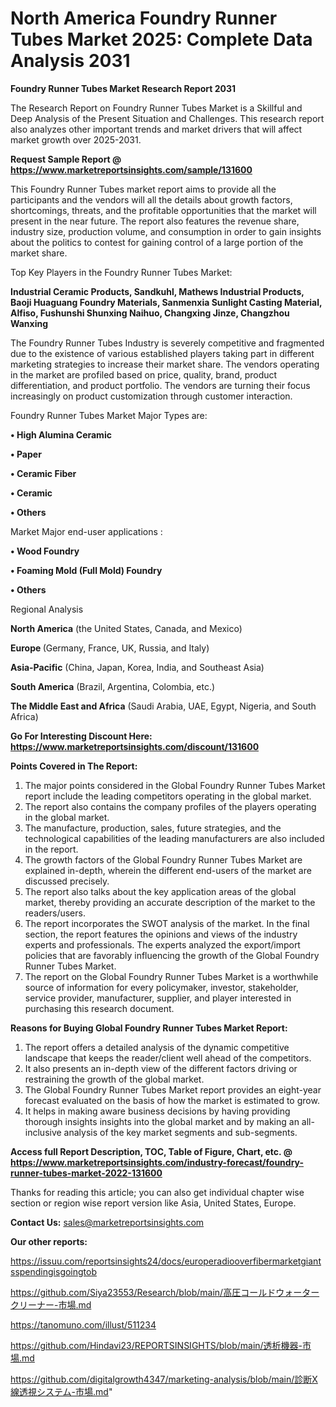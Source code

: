 # North America Foundry Runner Tubes Market 2025: Complete Data Analysis 2031

<strong>Foundry Runner Tubes Market Research Report 2031</strong>

The Research Report on Foundry Runner Tubes Market is a Skillful and Deep Analysis of the Present Situation and Challenges. This research report also analyzes other important trends and market drivers that will affect market growth over 2025-2031.

<strong>Request Sample Report @ <a href=https://www.marketreportsinsights.com/sample/131600>https://www.marketreportsinsights.com/sample/131600</a></strong>

This Foundry Runner Tubes market report aims to provide all the participants and the vendors will all the details about growth factors, shortcomings, threats, and the profitable opportunities that the market will present in the near future. The report also features the revenue share, industry size, production volume, and consumption in order to gain insights about the politics to contest for gaining control of a large portion of the market share.

Top Key Players in the Foundry Runner Tubes Market:

<strong>Industrial Ceramic Products, Sandkuhl, Mathews Industrial Products, Baoji Huaguang Foundry Materials, Sanmenxia Sunlight Casting Material, Alfiso, Fushunshi Shunxing Naihuo, Changxing Jinze, Changzhou Wanxing</strong>

The Foundry Runner Tubes Industry is severely competitive and fragmented due to the existence of various established players taking part in different marketing strategies to increase their market share. The vendors operating in the market are profiled based on price, quality, brand, product differentiation, and product portfolio. The vendors are turning their focus increasingly on product customization through customer interaction.

Foundry Runner Tubes Market Major Types are:

<strong>• High Alumina Ceramic

• Paper

• Ceramic Fiber

• Ceramic

• Others</strong>

Market Major end-user applications :

<strong>• Wood Foundry

• Foaming Mold (Full Mold) Foundry

• Others</strong>

Regional Analysis

</u><strong><b>North America</b></strong> (the United States, Canada, and Mexico)

<strong><b>Europe </b></strong>(Germany, France, UK, Russia, and Italy)

<strong><b>Asia-Pacific</b></strong> (China, Japan, Korea, India, and Southeast Asia)

<strong><b>South America</b></strong> (Brazil, Argentina, Colombia, etc.)

<strong><b>The Middle East and Africa</b></strong> (Saudi Arabia, UAE, Egypt, Nigeria, and South Africa)

<strong>Go For Interesting Discount Here: <a href=https://www.marketreportsinsights.com/discount/131600>https://www.marketreportsinsights.com/discount/131600</a></strong>

<strong>Points Covered in The Report:</strong>
<ol>
  <li>The major points considered in the Global Foundry Runner Tubes Market report include the leading competitors operating in the global market.</li>
  <li>The report also contains the company profiles of the players operating in the global market.</li>
  <li>The manufacture, production, sales, future strategies, and the technological capabilities of the leading manufacturers are also included in the report.</li>
  <li>The growth factors of the Global Foundry Runner Tubes Market are explained in-depth, wherein the different end-users of the market are discussed precisely.</li>
  <li>The report also talks about the key application areas of the global market, thereby providing an accurate description of the market to the readers/users.</li>
  <li>The report incorporates the SWOT analysis of the market. In the final section, the report features the opinions and views of the industry experts and professionals. The experts analyzed the export/import policies that are favorably influencing the growth of the Global Foundry Runner Tubes Market.</li>
  <li>The report on the Global Foundry Runner Tubes Market is a worthwhile source of information for every policymaker, investor, stakeholder, service provider, manufacturer, supplier, and player interested in purchasing this research document.</li>
</ol>
<strong>Reasons for Buying Global Foundry Runner Tubes Market Report:</strong>

<ol>
  <li>The report offers a detailed analysis of the dynamic competitive landscape that keeps the reader/client well ahead of the competitors.</li>
  <li>It also presents an in-depth view of the different factors driving or restraining the growth of the global market.</li>
  <li>The Global Foundry Runner Tubes Market report provides an eight-year forecast evaluated on the basis of how the market is estimated to grow.</li>
  <li>It helps in making aware business decisions by having providing thorough insights insights into the global market and by making an all-inclusive analysis of the key market segments and sub-segments.</li>
</ol>
<strong>Access full Report Description, TOC, Table of Figure, Chart, etc. @ <a href=https://www.marketreportsinsights.com/industry-forecast/foundry-runner-tubes-market-2022-131600>https://www.marketreportsinsights.com/industry-forecast/foundry-runner-tubes-market-2022-131600</a></strong>


Thanks for reading this article; you can also get individual chapter wise section or region wise report version like Asia, United States, Europe.

<strong>Contact Us:</strong>
sales@marketreportsinsights.com

<strong>Our other reports:</strong>

<a href=https://issuu.com/reportsinsights24/docs/europeradiooverfibermarketgiantsspendingisgoingtob>https://issuu.com/reportsinsights24/docs/europeradiooverfibermarketgiantsspendingisgoingtob</a>

<a href=https://github.com/Siya23553/Research/blob/main/高圧コールドウォータークリーナー-市場.md>https://github.com/Siya23553/Research/blob/main/高圧コールドウォータークリーナー-市場.md</a>

<a href=https://tanomuno.com/illust/511234>https://tanomuno.com/illust/511234</a>

<a href=https://github.com/Hindavi23/REPORTSINSIGHTS/blob/main/透析機器-市場.md>https://github.com/Hindavi23/REPORTSINSIGHTS/blob/main/透析機器-市場.md</a>

<a href=https://github.com/digitalgrowth4347/marketing-analysis/blob/main/診断X線透視システム-市場.md>https://github.com/digitalgrowth4347/marketing-analysis/blob/main/診断X線透視システム-市場.md</a>"
